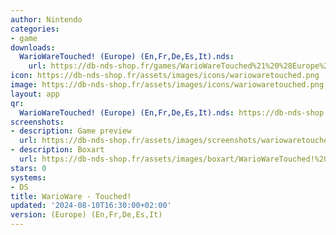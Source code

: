 ```yaml
---
author: Nintendo
categories:
- game
downloads:
  WarioWareTouched! (Europe) (En,Fr,De,Es,It).nds:
    url: https://db-nds-shop.fr/games/WarioWareTouched%21%20%28Europe%29%20%28En%2CFr%2CDe%2CEs%2CIt%29.zip
icon: https://db-nds-shop.fr/assets/images/icons/wariowaretouched.png
image: https://db-nds-shop.fr/assets/images/icons/wariowaretouched.png
layout: app
qr:
  WarioWareTouched! (Europe) (En,Fr,De,Es,It).nds: https://db-nds-shop.fr/qr/wariowaretouched-europe-enfrdeesit-nds.png
screenshots:
- description: Game preview
  url: https://db-nds-shop.fr/assets/images/screenshots/wariowaretouched/wariowaretouched.png
- description: Boxart
  url: https://db-nds-shop.fr/assets/images/boxart/WarioWareTouched!%20(Europe)%20(En%2CFr%2CDe%2CEs%2CIt).nds.png
stars: 0
systems:
- DS
title: WarioWare - Touched!
updated: '2024-08-10T16:30:00+02:00'
version: (Europe) (En,Fr,De,Es,It)
---
```

